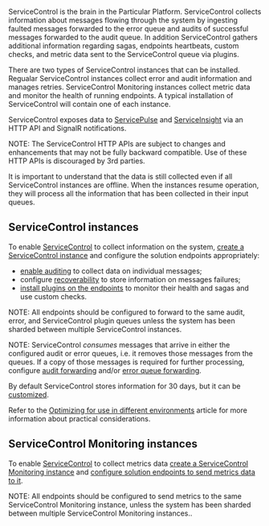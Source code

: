 ServiceControl is the brain in the Particular Platform. ServiceControl collects information about messages flowing through the system by ingesting faulted messages forwarded to the error queue and audits of successful messages forwarded to the audit queue. In addition ServiceControl gathers additional information regarding sagas, endpoints heartbeats, custom checks, and metric data sent to the ServiceControl queue via plugins.

There are two types of ServiceControl instances that can be installed. Regualar ServiceControl instances collect error and audit information and manages retries. ServiceControl Monitoring instances collect metric data and monitor the health of running endpoints. A typical installation of ServiceControl will contain one of each instance.

ServiceControl exposes data to [ServicePulse](/servicepulse) and [ServiceInsight](/serviceinsight) via an HTTP API and SignalR notifications.

NOTE: The ServiceControl HTTP APIs are subject to changes and enhancements that may not be fully backward compatible. Use of these HTTP APIs is discouraged by 3rd parties.

It is important to understand that the data is still collected even if all ServiceControl instances are offline. When the instances resume operation, they will process all the information that has been collected in their input queues.

## ServiceControl instances

To enable [ServiceControl](/servicecontrol) to collect information on the system, [create a ServiceControl instance](/servicecontroll/installation.md) and configure the solution endpoints appropriately:

 * [enable auditing](/nservicebus/operations/auditing.md) to collect data on individual messages;
 * configure [recoverability](/nservicebus/recoverability) to store information on messages failures;
 * [install plugins on the endpoints](/servicecontrol/plugins/) to monitor their health and sagas and use custom checks.

NOTE: All endpoints should be configured to forward to the same audit, error, and ServiceControl plugin queues unless the system has been sharded between multiple ServiceControl instances.

NOTE: ServiceControl _consumes_ messages that arrive in either the configured audit or error queues, i.e. it removes those messages from the queues. If a copy of those messages is required for further processing, configure [audit forwarding](/servicecontrol/creating-config-file.md#transport-servicecontrolforwardauditmessages) and/or [error queue forwarding](/servicecontrol/creating-config-file.md#transport-servicecontrolforwarderrormessages).

By default ServiceControl stores information for 30 days, but it can be [customized](/servicecontrol/creating-config-file.md).

Refer to the [Optimizing for use in different environments](/servicecontrol/servicecontrol-in-practice.md) article for more information about practical considerations.

## ServiceControl Monitoring instances

To enable [ServiceControl](/servicecontrol) to collect metrics data [create a ServiceControl Monitoring instance](/servicecontroll/installation.md) and [configure solution endpoints to send metrics data to it](/servicecontrol/configure-endpoints-for-monitoring.md).

NOTE: All endpoints should be configured to send metrics to the same ServiceControl Monitoring instance, unless the system has been sharded between multiple ServiceControl Monitoring instances..
